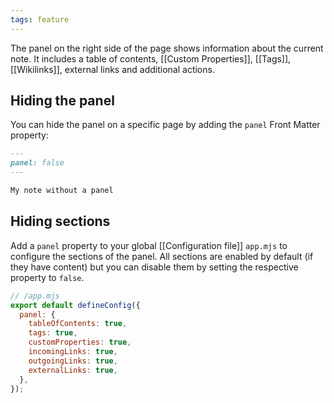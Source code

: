 ```yaml
---
tags: feature
---
```


The panel on the right side of the page shows information about the current note. It includes a table of contents, [[Custom Properties]], [[Tags]], [[Wikilinks]], external links and additional actions.

## Hiding the panel

You can hide the panel on a specific page by adding the `panel` Front Matter property:

```markdown
---
panel: false
---

My note without a panel
```

## Hiding sections

Add a `panel` property to your global [[Configuration file]] `app.mjs` to configure the
sections of the panel. All sections are enabled by default (if they have content) but you
can disable them by setting the respective property to `false`.

```js
// /app.mjs
export default defineConfig({
  panel: {
    tableOfContents: true,
    tags: true,
    customProperties: true,
    incomingLinks: true,
    outgoingLinks: true,
    externalLinks: true,
  },
});
```
